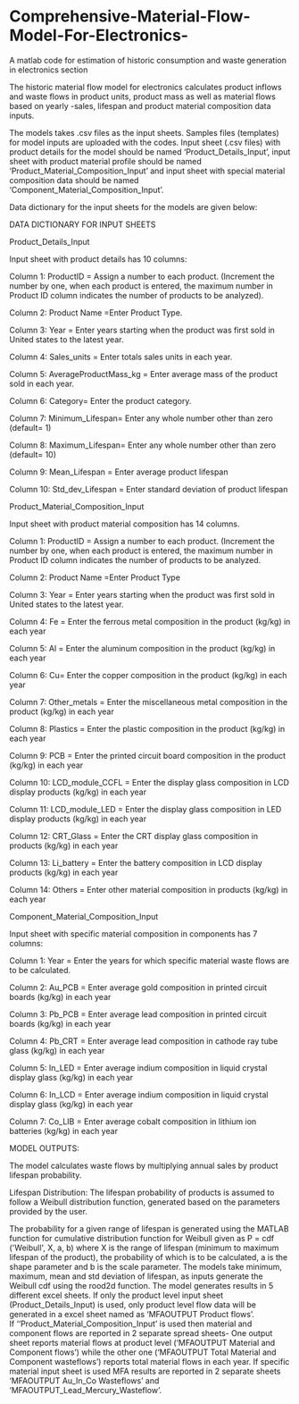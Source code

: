 # Comprehensive-Material-Flow-Model-For-Electronics-
A matlab code for estimation of historic consumption and waste generation in electronics section

The historic material flow model for electronics calculates product inflows and waste flows in product units,
product mass as well as material flows based on yearly -sales, lifespan and product material composition data inputs.

The models takes .csv files as the input sheets.
Samples files (templates) for model inputs are uploaded with the codes. 
Input sheet (.csv files) with 
product details for the model should be named ‘Product_Details_Input’,
input sheet with product material profile should be named ‘Product_Material_Composition_Input’ 
and input sheet with special material composition data should be named ‘Component_Material_Composition_Input’.

Data dictionary for the input sheets for the models are given below:

DATA DICTIONARY FOR INPUT SHEETS

Product_Details_Input

Input sheet with product details has 10 columns:

Column 1: ProductID = Assign a number to each product. 
(Increment the number by one, when each product is entered, 
the maximum number in Product ID column indicates the number of products to be analyzed).

Column 2: Product Name =Enter Product Type.

Column 3: Year = Enter years starting when the product was first sold in United states to the latest year.

Column 4: Sales_units = Enter totals sales units in each year.

Column 5: AverageProductMass_kg = Enter average mass of the product sold in each year.

Column 6: Category= Enter the product category.

Column 7: Minimum_Lifespan= Enter any whole number other than zero (default= 1)

Column 8: Maximum_Lifespan= Enter any whole number other than zero (default= 10)

Column 9: Mean_Lifespan = Enter average product lifespan

Column 10: Std_dev_Lifespan = Enter standard deviation of product lifespan

Product_Material_Composition_Input

Input sheet with product material composition has 14 columns.

Column 1: ProductID = Assign a number to each product. 
(Increment the number by one, when each product is entered, 
the maximum number in Product ID column indicates the number of products to be analyzed.

Column 2: Product Name =Enter Product Type

Column 3: Year = Enter years starting when the product was first sold in United states to the latest year.

Column 4: Fe = Enter the ferrous metal composition in the product (kg/kg) in each year

Column 5: Al = Enter the aluminum composition in the product (kg/kg) in each year

Column 6: Cu= Enter the copper composition in the product (kg/kg) in each year

Column 7: Other_metals = Enter the miscellaneous metal composition in the product (kg/kg) in each year

Column 8: Plastics = Enter the plastic composition in the product (kg/kg) in each year

Column 9: PCB = Enter the printed circuit board composition in the product (kg/kg) in each year

Column 10: LCD_module_CCFL = Enter the display glass composition in LCD display products (kg/kg) in each year

Column 11: LCD_module_LED = Enter the display glass composition in LED display products (kg/kg) in each year

Column 12: CRT_Glass = Enter the CRT display glass composition in products (kg/kg) in each year

Column 13: Li_battery = Enter the battery composition in LCD display products (kg/kg) in each year

Column 14: Others = Enter other material composition in products (kg/kg) in each year

Component_Material_Composition_Input

Input sheet with specific  material composition in components has 7 columns:

Column 1: Year = Enter the years for which specific material waste flows are to be calculated.

Column 2: Au_PCB = Enter average gold composition in printed circuit boards (kg/kg) in each year

Column 3: Pb_PCB = Enter average lead composition in printed circuit boards (kg/kg) in each year

Column 4: Pb_CRT = Enter average lead composition in cathode ray tube glass (kg/kg) in each year

Column 5: In_LED = Enter average indium composition in liquid crystal display glass (kg/kg) in each year

Column 6: In_LCD = Enter average indium composition in liquid crystal display glass (kg/kg) in each year

Column 7: Co_LIB = Enter average cobalt composition in lithium ion batteries (kg/kg) in each year

MODEL OUTPUTS:

The model calculates waste flows by multiplying annual sales by product lifespan probability. 

Lifespan Distribution: The lifespan probability of products is assumed to follow a Weibull distribution function,
generated based on the parameters provided by the user.

The probability for a given range of lifespan is generated using the MATLAB function for cumulative distribution function 
for Weibull given as P = cdf ('Weibull', X, a, b) 
where X is the range of lifespan (minimum to maximum lifespan of the product), the probability of which is to be calculated, 
a is the shape parameter and b is the scale parameter. The models take minimum, maximum, mean and std deviation of lifespan, 
as inputs generate the Weibull cdf using the rood2d function. 
The model generates results in 5 different excel sheets. 
If only the product level input sheet (Product_Details_Input) is used,
only product level flow data will be generated in a excel sheet named as ‘MFAOUTPUT Product flows’.  
If ‘‘Product_Material_Composition_Input’ is used then material and component flows are reported in 2 separate 
spread sheets-  One output sheet reports material flows at product level (‘MFAOUTPUT Material and Component flows’) 
while the other one (‘MFAOUTPUT Total Material and Component wasteflows’) reports total material flows in each year. 
If specific material input sheet is used MFA results are reported in 2 separate sheets ‘MFAOUTPUT Au_In_Co Wasteflows’ 
and ‘MFAOUTPUT_Lead_Mercury_Wasteflow’.
